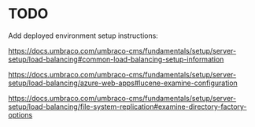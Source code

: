 # TODO

Add deployed environment setup instructions:

<https://docs.umbraco.com/umbraco-cms/fundamentals/setup/server-setup/load-balancing#common-load-balancing-setup-information>

<https://docs.umbraco.com/umbraco-cms/fundamentals/setup/server-setup/load-balancing/azure-web-apps#lucene-examine-configuration>

<https://docs.umbraco.com/umbraco-cms/fundamentals/setup/server-setup/load-balancing/file-system-replication#examine-directory-factory-options>

